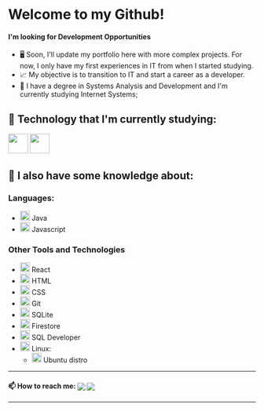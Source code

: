 # Welcome to my Github! 

#### I'm looking for Development Opportunities

- 🖥️ Soon, I'll update my portfolio here with more complex projects. For now, I only have my first experiences in IT from when I started studying.
- 📈 My objective is to transition to IT and start a career as a developer.
- 🔭 I have a degree in Systems Analysis and Development and I'm currently studying Internet Systems;

## 📖 Technology that I'm currently studying:
<img width="40" height="40" src="https://github.com/user-attachments/assets/4369b6aa-6547-4ff5-b92d-8e85c368034c"/>
<img width="40" height="40" src="https://github.com/user-attachments/assets/aa4be28a-18f8-430e-b713-0457909b8204"/>



## 🧠 I also have some knowledge about:
### Languages:
- <img width="20" height="20" src="https://github.com/user-attachments/assets/47f0c6ff-2dfb-4347-bf87-0b38291b647c"/> Java
- <img width="20" height="20" src="https://github.com/user-attachments/assets/7d56eeff-76e7-4535-9213-304b5c34c6cd"/> Javascript

### Other Tools and Technologies
- <img width="20" height="20" src="https://github.com/user-attachments/assets/48246f67-c81b-41f6-bf84-b785900bf612"/> React
- <img width="20" height="20" src="https://github.com/user-attachments/assets/7f6b8b98-ed9b-4f57-b9ca-55b501bec5a2"/> HTML
- <img width="20" height="20" src="https://github.com/user-attachments/assets/77194319-0f03-4fe1-b2bb-f121fec85655"/> CSS
- <img width="20" height="20" src="https://github.com/user-attachments/assets/ea64342e-ed1b-4830-af03-19d8a498c060"/> Git
- <img width="20" height="20" src="https://github.com/user-attachments/assets/d66c3ea8-92bb-4af2-858c-4f167ca28ef9"/> SQLite
- <img width="20" height="20" src="https://github.com/user-attachments/assets/f502f5e2-5198-45ad-9dad-7bd7e3ac4aae"/> Firestore  
- <img width="20" height="20" src="https://github.com/user-attachments/assets/8f8b1669-3bd9-41a0-bcdb-a594eec00919"/> SQL Developer
- <img width="20" height="20" src="https://github.com/user-attachments/assets/8fefa313-8e61-4363-b117-6eb0a855d08a"/> Linux: 
  -   <img width="20" height="20" src="https://github.com/user-attachments/assets/3dfe4800-5919-43df-b8fc-960be75fc656"/> Ubuntu distro




<hr>

<h4> 📫 How to reach me: <a href="mailto:beofrid@gmail.com"><img align="center" src="https://img.shields.io/badge/Gmail-D14836?style=for-the-badge&logo=gmail&logoColor=white"></a>
<a href="https://www.linkedin.com/in/beofrid" target="_blank"><img align="center" src="https://img.shields.io/badge/LinkedIn-0077B5?style=for-the-badge&logo=linkedin&logoColor=white">
</a></h4>
<hr>


